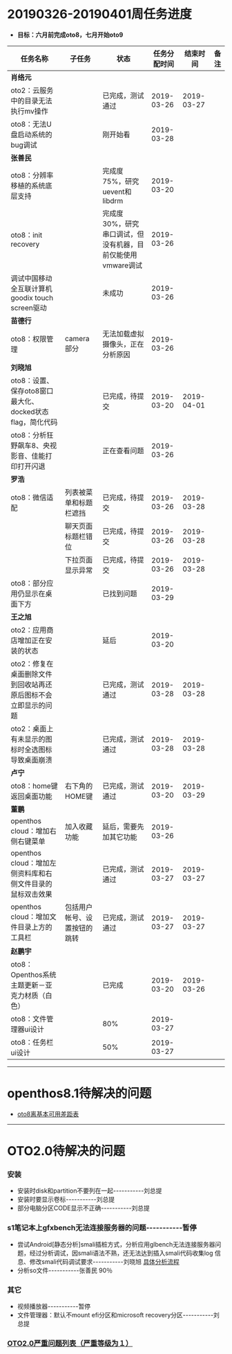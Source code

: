 # 20190326-20190401周任务进度
- **目标：六月前完成oto8，七月开始oto9**

任务名称|子任务|状态|任务分配时间|结束时间|备注
-----|-----|-----|-----|-----|-----
**肖络元**|||||
oto2：云服务中的目录无法执行mv操作||已完成，测试通过|2019-03-26|2019-03-27|
oto8：无法U盘启动系统的bug调试||刚开始看|2019-03-28||
**张善民**|||||
oto8：分辨率移植的系统底层支持||完成度75%，研究uevent和libdrm|2019-03-20||
oto8：init recovery||完成度30%，研究串口调试，但没有机器，目前仅能使用vmware调试|2019-03-26||
调试中国移动全互联计算机goodix touch screen驱动||未成功|2019-03-26||
**苗德行**|||||
oto8：权限管理|camera部分|无法加载虚拟摄像头，正在分析原因|2019-03-26||
**刘晓旭**|||||
oto8：设置、保存oto8窗口最大化、docked状态flag，简化代码||已完成，待提交|2019-03-20|2019-04-01|
oto8：分析狂野飙车8、央视影音、佳能打印打开闪退||正在查看问题|2019-03-26||
**罗浩**|||||
oto8：微信适配|列表被菜单和标题栏遮挡|已完成，待提交|2019-03-26|2019-03-28|
||聊天页面标题栏错位|已完成，待提交|2019-03-26|2019-03-28|
||下拉页面显示异常|已完成，待提交|2019-03-26|2019-03-28|
oto8：部分应用仍显示在桌面下方||已找到问题|2019-03-29||
**王之旭**|||||
oto2：应用商店增加正在安装的状态||延后|2019-03-20|||
oto2：修复在桌面删除文件到回收站再还原后图标不会立即显示的问题||已完成，测试通过|2019-03-28|2019-03-28|
oto2：桌面上有未显示的图标时全选图标导致桌面崩溃||已完成，测试通过|2019-03-28|2019-03-28|
**卢宁**|||||
oto8：home键返回桌面功能|右下角的HOME键|已完成，测试通过|2019-03-20|2019-03-29|
**董鹏**|||||
openthos cloud：增加右侧右键菜单|加入收藏功能|延后，需要先加其它功能|2019-03-26||
openthos cloud：增加左侧资料库和右侧文件目录的鼠标双击效果||已完成，测试通过|2019-03-27|2019-03-27|
openthos cloud：增加文件目录上方的工具栏|包括用户帐号、设置按钮的跳转|已完成，测试通过|2019-03-27|2019-03-27|
**赵鹏宇**|||||
oto8：Openthos系统主题更新－亚克力材质（白色）||已完成|2019-03-20|2019-03-26|
oto8：文件管理器ui设计||80%|2019-03-27||
oto8：任务栏ui设计||50%|2019-03-27||

***
# openthos8.1待解决的问题
- [oto8离基本可用差距表](https://github.com/openthos/app-testing-results/blob/master/%E6%B5%8B%E8%AF%95%E5%86%85%E5%AE%B9%E5%8F%8A%E7%BB%93%E6%9E%9C/%E5%8A%9F%E8%83%BD%E6%B5%8B%E8%AF%95%E7%9B%B8%E5%85%B3/oto8%E7%A6%BB%E5%9F%BA%E6%9C%AC%E5%8F%AF%E7%94%A8%E5%B7%AE%E8%B7%9D%E8%A1%A8.md)

***

# OTO2.0待解决的问题
### 安装
- 安装时disk和partition不要列在一起-----------刘总提
- 安装时要显示卷标-----------刘总提
- 部分电脑分区CODE显示不正确-----------刘总提

### s1笔记本上gfxbench无法连接服务器的问题-----------暂停
- 尝试Android[静态分析]smali插桩方式，分析应用glbench无法连接服务器问题，经过分析调试，因smali语法不熟，还无法达到插入smali代码收集log 信息、修改smali代码调试要求-----------刘晓旭 [具体分析流程](https://github.com/openthos/multiwin-analysis/blob/master/multiwindow/liuxx/Android%20smali%22%E6%8F%92%E6%A1%A9%22%E8%B0%83%E8%AF%95apk.md)
- 分析so文件-----------张善民 90％
   
### 其它
- 视频播放器-----------暂停
- 文件管理器：默认不mount efi分区和microsoft recovery分区-----------刘总提

### [OTO2.0严重问题列表（严重等级为１）](https://github.com/openthos/app-testing-results/blob/master/%E6%B5%8B%E8%AF%95%E5%86%85%E5%AE%B9%E5%8F%8A%E7%BB%93%E6%9E%9C/%E5%8A%9F%E8%83%BD%E6%B5%8B%E8%AF%95%E7%9B%B8%E5%85%B3/OTO2.0%E4%B8%A5%E9%87%8D%E9%97%AE%E9%A2%98%E5%88%97%E8%A1%A8.md)

